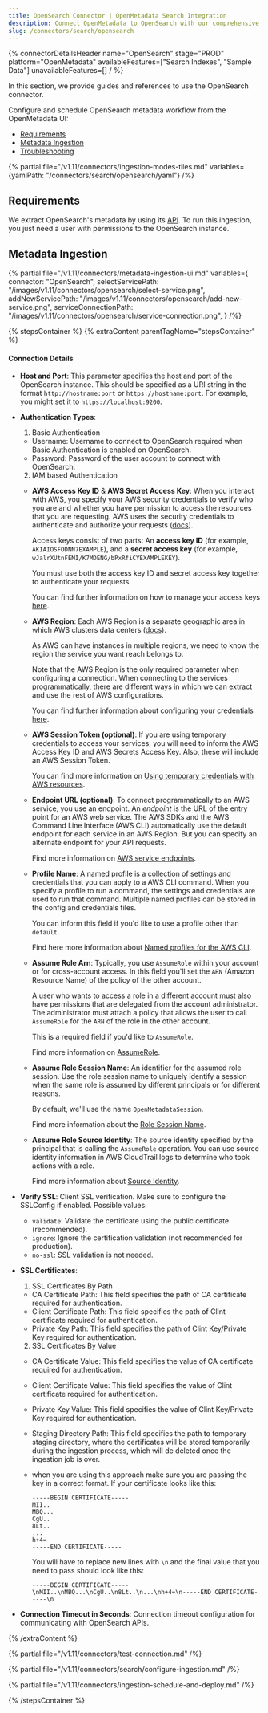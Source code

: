 ```yaml
---
title: OpenSearch Connector | OpenMetadata Search Integration
description: Connect OpenMetadata to OpenSearch with our comprehensive connector guide. Setup instructions, configuration options, and troubleshooting tips included.
slug: /connectors/search/opensearch
---
```


{% connectorDetailsHeader
name="OpenSearch"
stage="PROD"
platform="OpenMetadata"
availableFeatures=["Search Indexes", "Sample Data"]
unavailableFeatures=[]
/ %}


In this section, we provide guides and references to use the OpenSearch connector.

Configure and schedule OpenSearch metadata workflow from the OpenMetadata UI:

- [Requirements](#requirements)
- [Metadata Ingestion](#metadata-ingestion)
- [Troubleshooting](/connectors/search/opensearch/troubleshooting)

{% partial file="/v1.11/connectors/ingestion-modes-tiles.md" variables={yamlPath: "/connectors/search/opensearch/yaml"} /%}

## Requirements

We extract OpenSearch's metadata by using its [API](https://opensearch.org/docs/latest/api-reference/). To run this ingestion, you just need a user with permissions to the OpenSearch instance.


## Metadata Ingestion

{% partial 
  file="/v1.11/connectors/metadata-ingestion-ui.md" 
  variables={
    connector: "OpenSearch", 
    selectServicePath: "/images/v1.11/connectors/opensearch/select-service.png",
    addNewServicePath: "/images/v1.11/connectors/opensearch/add-new-service.png",
    serviceConnectionPath: "/images/v1.11/connectors/opensearch/service-connection.png",
} 
/%}

{% stepsContainer %}
{% extraContent parentTagName="stepsContainer" %}

#### Connection Details

- **Host and Port**: This parameter specifies the host and port of the OpenSearch instance. This should be specified as a URI string in the format `http://hostname:port` or `https://hostname:port`. For example, you might set it to `https://localhost:9200`.
- **Authentication Types**:
    1. Basic Authentication
    - Username: Username to connect to OpenSearch required when Basic Authentication is enabled on OpenSearch.
    - Password: Password of the user account to connect with OpenSearch.
    2. IAM based Authentication
    - **AWS Access Key ID** & **AWS Secret Access Key**: When you interact with AWS, you specify your AWS security credentials to verify who you are and whether you have
    permission to access the resources that you are requesting. AWS uses the security credentials to authenticate and
    authorize your requests ([docs](https://docs.aws.amazon.com/IAM/latest/UserGuide/security-creds.html)).

        Access keys consist of two parts: An **access key ID** (for example, `AKIAIOSFODNN7EXAMPLE`), and a **secret access key** (for example, `wJalrXUtnFEMI/K7MDENG/bPxRfiCYEXAMPLEKEY`).

        You must use both the access key ID and secret access key together to authenticate your requests.

        You can find further information on how to manage your access keys [here](https://docs.aws.amazon.com/IAM/latest/UserGuide/id_credentials_access-keys.html).

    - **AWS Region**: Each AWS Region is a separate geographic area in which AWS clusters data centers ([docs](https://docs.aws.amazon.com/AmazonRDS/latest/UserGuide/Concepts.RegionsAndAvailabilityZones.html)).

        As AWS can have instances in multiple regions, we need to know the region the service you want reach belongs to.

        Note that the AWS Region is the only required parameter when configuring a connection. When connecting to the
        services programmatically, there are different ways in which we can extract and use the rest of AWS configurations.

        You can find further information about configuring your credentials [here](https://boto3.amazonaws.com/v1/documentation/api/latest/guide/credentials.html#configuring-credentials).

    - **AWS Session Token (optional)**: If you are using temporary credentials to access your services, you will need to inform the AWS Access Key ID
    and AWS Secrets Access Key. Also, these will include an AWS Session Token.

        You can find more information on [Using temporary credentials with AWS resources](https://docs.aws.amazon.com/IAM/latest/UserGuide/id_credentials_temp_use-resources.html).

    - **Endpoint URL (optional)**: To connect programmatically to an AWS service, you use an endpoint. An *endpoint* is the URL of the
    entry point for an AWS web service. The AWS SDKs and the AWS Command Line Interface (AWS CLI) automatically use the
    default endpoint for each service in an AWS Region. But you can specify an alternate endpoint for your API requests.

        Find more information on [AWS service endpoints](https://docs.aws.amazon.com/general/latest/gr/rande.html).

    - **Profile Name**: A named profile is a collection of settings and credentials that you can apply to a AWS CLI command.
    When you specify a profile to run a command, the settings and credentials are used to run that command.
    Multiple named profiles can be stored in the config and credentials files.

        You can inform this field if you'd like to use a profile other than `default`.

        Find here more information about [Named profiles for the AWS CLI](https://docs.aws.amazon.com/cli/latest/userguide/cli-configure-profiles.html).

    - **Assume Role Arn**: Typically, you use `AssumeRole` within your account or for cross-account access. In this field you'll set the
    `ARN` (Amazon Resource Name) of the policy of the other account.

        A user who wants to access a role in a different account must also have permissions that are delegated from the account
        administrator. The administrator must attach a policy that allows the user to call `AssumeRole` for the `ARN` of the role in the other account.

        This is a required field if you'd like to `AssumeRole`.

        Find more information on [AssumeRole](https://docs.aws.amazon.com/STS/latest/APIReference/API_AssumeRole.html).

    - **Assume Role Session Name**: An identifier for the assumed role session. Use the role session name to uniquely identify a session when the same role
    is assumed by different principals or for different reasons.

        By default, we'll use the name `OpenMetadataSession`.

        Find more information about the [Role Session Name](https://docs.aws.amazon.com/STS/latest/APIReference/API_AssumeRole.html#:~:text=An%20identifier%20for%20the%20assumed%20role%20session.).

    - **Assume Role Source Identity**: The source identity specified by the principal that is calling the `AssumeRole` operation. You can use source identity
    information in AWS CloudTrail logs to determine who took actions with a role.

        Find more information about [Source Identity](https://docs.aws.amazon.com/STS/latest/APIReference/API_AssumeRole.html#:~:text=Required%3A%20No-,SourceIdentity,-The%20source%20identity).

- **Verify SSL**:
Client SSL verification. Make sure to configure the SSLConfig if enabled.
Possible values:
  * `validate`: Validate the certificate using the public certificate (recommended).
  * `ignore`: Ignore the certification validation (not recommended for production).
  * `no-ssl`: SSL validation is not needed.

- **SSL Certificates**:
    1. SSL Certificates By Path
    - CA Certificate Path: This field specifies the path of CA certificate required for authentication.
    - Client Certificate Path: This field specifies the path of Clint certificate required for authentication.
    - Private Key Path: This field specifies the path of Clint Key/Private Key required for authentication.
    
    2. SSL Certificates By Value
    - CA Certificate Value: This field specifies the value of CA certificate required for authentication.
    - Client Certificate Value: This field specifies the value of Clint certificate required for authentication.
    - Private Key Value: This field specifies the value of Clint Key/Private Key required for authentication.
    - Staging Directory Path: This field specifies the path to temporary staging directory, where the certificates will be stored temporarily during the ingestion process, which will de deleted once the ingestion job is over.
    - when you are using this approach make sure you are passing the key in a correct format. If your certificate looks like this:
        ```
        -----BEGIN CERTIFICATE-----
        MII..
        MBQ...
        CgU..
        8Lt..
        ...
        h+4=
        -----END CERTIFICATE-----
        ```

        You will have to replace new lines with `\n` and the final value that you need to pass should look like this:

        ```
        -----BEGIN CERTIFICATE-----\nMII..\nMBQ...\nCgU..\n8Lt..\n...\nh+4=\n-----END CERTIFICATE-----\n

- **Connection Timeout in Seconds**: Connection timeout configuration for communicating with OpenSearch APIs.

{% /extraContent %}

{% partial file="/v1.11/connectors/test-connection.md" /%}

{% partial file="/v1.11/connectors/search/configure-ingestion.md" /%}

{% partial file="/v1.11/connectors/ingestion-schedule-and-deploy.md" /%}

{% /stepsContainer %}
